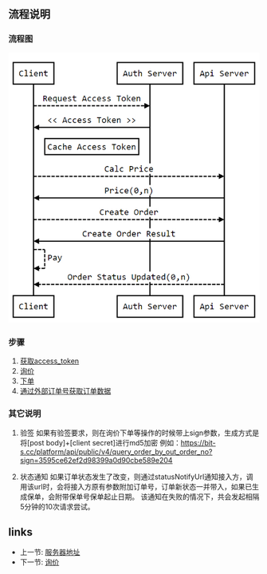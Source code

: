 ## 流程说明

### 流程图
![接入流程](./images/access.png)

### 步骤

1. [获取access_token](<客户端认证和授权/获取access_token.md>)
2. [询价](<02.询价.md>)
3. [下单](03.下单.md)
4. [通过外部订单号获取订单数据](<04.通过外部订单号获取订单数据.md>)

### 其它说明 

1. 验签
如果有验签要求，则在询价下单等操作的时候带上sign参数，生成方式是将[post body]+[client secret]进行md5加密
例如：https://bit-s.cc/platform/api/public/v4/query_order_by_out_order_no?sign=3595ce62ef2d98399a0d90cbe589e204

2. 状态通知
如果订单状态发生了改变，则通过statusNotifyUrl通知接入方，调用该url时，会将接入方原有参数附加订单号，订单新状态一并带入，如果已生成保单，会附带保单号保单起止日期。
该通知在失败的情况下，共会发起相隔5分钟的10次请求尝试。

## links
   * 上一节: [服务器地址](<00.服务器地址.md>)
   * 下一节: [询价](<02.询价.md>)


